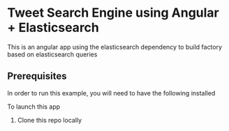 
# Tweet Search Engine using Angular + Elasticsearch  

This is an angular app using the elasticsearch dependency to build factory based on elasticsearch queries

## Prerequisites

In order to run this example, you will need to have the following installed

To launch this app

1. Clone this repo locally 

